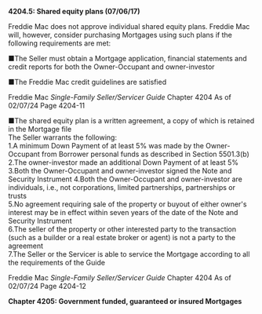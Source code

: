 **4204.5: Shared equity plans (07/06/17)**

Freddie Mac does not approve individual shared equity plans. Freddie Mac
will, however, consider purchasing Mortgages using such plans if the
following requirements are met:

■The Seller must obtain a Mortgage application, financial statements and
credit reports for both the Owner-Occupant and owner-investor

■The Freddie Mac credit guidelines are satisfied

Freddie Mac *Single-Family Seller/Servicer Guide* Chapter 4204 As of
02/07/24 Page 4204-11

■The shared equity plan is a written agreement, a copy of which is
retained in the Mortgage file\
The Seller warrants the following:\
1.A minimum Down Payment of at least 5% was made by the Owner-Occupant
from Borrower personal funds as described in Section 5501.3(b)\
2.The owner-investor made an additional Down Payment of at least 5%\
3.Both the Owner-Occupant and owner-investor signed the Note and
Security Instrument 4.Both the Owner-Occupant and owner-investor are
individuals, i.e., not corporations, limited partnerships, partnerships
or trusts\
5.No agreement requiring sale of the property or buyout of either
owner's interest may be in effect within seven years of the date of the
Note and Security Instrument\
6.The seller of the property or other interested party to the
transaction (such as a builder or a real estate broker or agent) is not
a party to the agreement\
7.The Seller or the Servicer is able to service the Mortgage according
to all the requirements of the Guide

Freddie Mac *Single-Family Seller/Servicer Guide* Chapter 4204 As of
02/07/24 Page 4204-12

**Chapter 4205: Government funded, guaranteed or insured Mortgages**